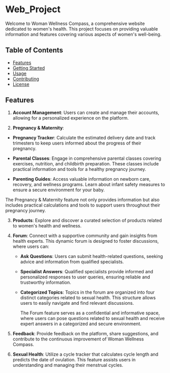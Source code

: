 # Web_Project

Welcome to Woman Wellness Compass, a comprehensive website dedicated to women's health. This project focuses on providing valuable information and features covering various aspects of women's well-being.

## Table of Contents

- [Features](#features)
- [Getting Started](#getting-started)
- [Usage](#usage)
- [Contributing](#contributing)
- [License](#license)

## Features

1. **Account Management**: Users can create and manage their accounts, allowing for a personalized experience on the platform.

2.  **Pregnancy & Maternity**: 

   - **Pregnancy Tracker**: Calculate the estimated delivery date and track trimesters to keep users informed about the progress of their pregnancy.

   - **Parental Classes**: Engage in comprehensive parental classes covering exercises, nutrition, and childbirth preparation. These classes include practical information and tools for a healthy pregnancy journey.

   - **Parenting Guides**: Access valuable information on newborn care, recovery, and wellness programs. Learn about infant safety measures to ensure a secure environment for your baby.

   The Pregnancy & Maternity feature not only provides information but also includes practical calculations and tools to support users throughout their pregnancy journey.

3. **Products**: Explore and discover a curated selection of products related to women's health and wellness.

4. **Forum**: Connect with a supportive community and gain insights from health experts. This dynamic forum is designed to foster discussions, where users can:

   - **Ask Questions**: Users can submit health-related questions, seeking advice and information from qualified specialists.

   - **Specialist Answers**: Qualified specialists provide informed and personalized responses to user queries, ensuring reliable and trustworthy information.

   - **Categorized Topics**: Topics in the forum are organized into four distinct categories related to sexual health. This structure allows users to easily navigate and find relevant discussions.

      The Forum feature serves as a confidential and informative space, where users can pose questions related to sexual health and receive expert answers in a categorized and secure environment.

5. **Feedback**: Provide feedback on the platform, share suggestions, and contribute to the continuous improvement of Woman Wellness Compass.

6. **Sexual Health**: Utilize a cycle tracker that calculates cycle length and predicts the date of ovulation. This feature assists users in understanding and managing their menstrual cycles.
